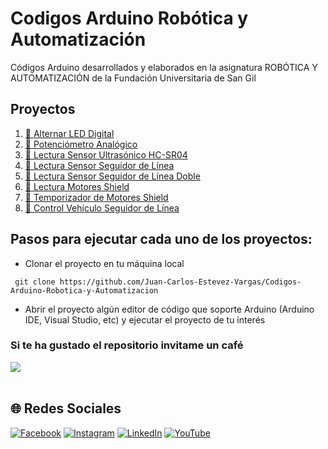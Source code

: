 # Codigos Arduino Robótica y Automatización
Códigos Arduino desarrollados y elaborados en la asignatura ROBÓTICA Y AUTOMATIZACIÓN de la Fundación Universitaria de San Gil

## Proyectos
1. [🤖 Alternar LED Digital](https://github.com/Juan-Carlos-Estevez-Vargas/Codigos-Arduino-Robotica-y-Automatizacion/tree/master/1.%20Alternar%20LED%20Digital)
2. [🤖 Potenciómetro Analógico](https://github.com/Juan-Carlos-Estevez-Vargas/Codigos-Arduino-Robotica-y-Automatizacion/tree/master/2.%20Potenciometro%20Analogico)
3. [🤖 Lectura Sensor Ultrasónico HC-SR04](https://github.com/Juan-Carlos-Estevez-Vargas/Codigos-Arduino-Robotica-y-Automatizacion/tree/master/3.%20Sensor%20Ultrasonido%20HC-SR04)
4. [🤖 Lectura Sensor Seguidor de Línea](https://github.com/Juan-Carlos-Estevez-Vargas/Codigos-Arduino-Robotica-y-Automatizacion/tree/master/4.%20Lectura%20Sensor%20Seguidor%20De%20Linea/lecturaSensorSeguidorDeLinea)
5. [🤖 Lectura Sensor Seguidor de Línea Doble](https://github.com/Juan-Carlos-Estevez-Vargas/Codigos-Arduino-Robotica-y-Automatizacion/tree/master/5.%20Lectura%20Dos%20Seguidores%20De%20Linea)
6. [🤖 Lectura Motores Shield](https://github.com/Juan-Carlos-Estevez-Vargas/Codigos-Arduino-Robotica-y-Automatizacion/tree/master/6.%20Lectura%20Motores)
7. [🤖 Temporizador de Motores Shield](https://github.com/Juan-Carlos-Estevez-Vargas/Codigos-Arduino-Robotica-y-Automatizacion/tree/master/7.%20Lectura%20Motores%20con%20tiempo%20y%20uni%C3%B3n%20con%20demas%20componentes)
8. [🤖 Control Vehículo Seguidor de Línea](https://github.com/Juan-Carlos-Estevez-Vargas/Codigos-Arduino-Robotica-y-Automatizacion/tree/master/8.%20Control%20Carro%20Seguidor%20de%20Linea)

## Pasos para ejecutar cada uno de los proyectos:
- Clonar el proyecto en tu máquina local
```batch
 git clone https://github.com/Juan-Carlos-Estevez-Vargas/Codigos-Arduino-Robotica-y-Automatizacion
```
- Abrir el proyecto algún editor de código que soporte Arduino (Arduino IDE, Visual Studio, etc) y ejecutar el proyecto de tu interés

### Si te ha gustado el repositorio invitame un café
<div align="left">
  <a href="https://paypal.me/JEstevezVargas" target="_blank" style="display: inline-block;">
    <img
      src="https://img.shields.io/badge/Donate-Buy%20Me%20A%20Coffee-orange.svg?style=flat-square&logo=buymeacoffee" 
      align="center"
     />
  </a>
</div>
<br />

## 🌐 Redes Sociales
[![Facebook](https://img.shields.io/badge/Facebook-%231877F2.svg?logo=Facebook&logoColor=white)](https://facebook.com/juancarlos.estevezvargas.98) [![Instagram](https://img.shields.io/badge/Instagram-%23E4405F.svg?logo=Instagram&logoColor=white)](https://instagram.com/juankestevez) [![LinkedIn](https://img.shields.io/badge/LinkedIn-%230077B5.svg?logo=linkedin&logoColor=white)](https://linkedin.com/in/juan-carlos-estevez-vargas) [![YouTube](https://img.shields.io/badge/YouTube-%23FF0000.svg?logo=YouTube&logoColor=white)](https://youtube.com/@JuanCarlosEstevezVargas)

